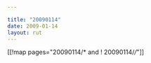 ```yaml
---

title: "20090114"
date: 2009-01-14
layout: rut
---
```


[[!map pages="20090114/* and ! 20090114/*/*"]]
